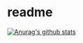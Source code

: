 # readme
[![Anurag's github stats](https://github-readme-stats.vercel.app/api?username=KiritoCheng)](https://github.com/anuraghazra/github-readme-stats)
